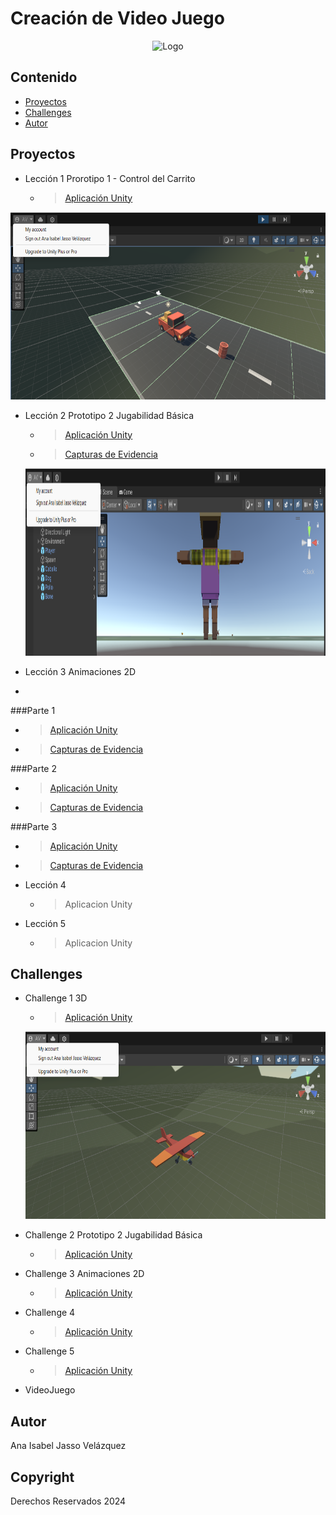 # Creación de Video Juego
<p align="center">
    <img src="https://user-images.githubusercontent.com/8560750/195950148-0c0df38e-5f96-45ae-87c3-6922738c612d.jpg" alt="Logo" width=1200 height=300>
</p>




## Contenido
- [Proyectos](#proyectos)
- [Challenges](#challenges)
- [Autor](#autor)



## Proyectos

* Lección 1 Prorotipo 1 - Control del Carrito
   * > [Aplicación Unity](https://github.com/javajasso/VIDEOJUEGOS-GIDS4103/tree/main/Prototype%201)
<p align="center">
    <img src="https://github.com/javajasso/VIDEOJUEGOS-GIDS4103/blob/main/images/carrito.png"  width=800 height=300>
</p>

* Lección 2 Prototipo 2 Jugabilidad Básica 
  * > [Aplicación Unity](https://github.com/javajasso/VIDEOJUEGOS-GIDS4103/blob/main/Prototype%202/prototipo2_GIDS4103_JASSO.unitypackage)
  * > [Capturas de Evidencia](https://github.com/javajasso/VIDEOJUEGOS-GIDS4103/blob/main/Prototype%202/Ejercicio%20Guiado%202.pdf)
  <p align="center">
    <img src="https://github.com/javajasso/VIDEOJUEGOS-GIDS4103/blob/main/images/jugabilidad.png"  width=800 height=300>
</p>
  
* Lección 3 Animaciones 2D
* >
###Parte 1
  * > [Aplicación Unity]()
  * > [Capturas de Evidencia]()
    > <!-- <p align="center">  <img src=""  width=1000 height=300> </p> -->  
 

 ###Parte 2
  * > [Aplicación Unity]()
  * > [Capturas de Evidencia]()
  > <!-- <p align="center">  <img src=""  width=1000 height=300> </p> -->  
 

 ###Parte 3
  * > [Aplicación Unity]()
  * > [Capturas de Evidencia]()
  > <!-- <p align="center">  <img src=""  width=1000 height=300> </p> -->  
 
 
* Lección 4 
  * > Aplicacion Unity
   > <!-- <p align="center">  <img src=""  width=1000 height=300> </p> -->
   > 
* Lección 5
   * > Aplicacion Unity
   > <!-- <p align="center">  <img src=""  width=1000 height=300> </p> -->
   > 



## Challenges

* Challenge 1 3D
  * > [Aplicación Unity](https://github.com/javajasso/VIDEOJUEGOS-GIDS4103/blob/main/Challenge%203D/challenge_3D_JASSO.unitypackage)
  <p align="center">
    <img src="https://github.com/javajasso/VIDEOJUEGOS-GIDS4103/blob/main/images/challenge1.png" alt="Logo" width=800 height=300>
 </p>
 
* Challenge 2 Prototipo 2 Jugabilidad Básica
   * > [Aplicación Unity]()
  > <!-- <p align="center">  <img src=""  width=1000 height=300> </p> --> 
 
* Challenge 3 Animaciones 2D
   * > [Aplicación Unity]()
  > <!-- <p align="center">  <img src=""  width=1000 height=300> </p> --> 
 
* Challenge 4
   * > [Aplicación Unity]()
   > <!-- <p align="center">  <img src=""  width=1000 height=300> </p> -->  
* Challenge 5
  * > [Aplicación Unity]()
  > <!-- <p align="center">  <img src=""  width=1000 height=300> </p> -->  

* VideoJuego


## Autor
Ana Isabel Jasso Velázquez

## Copyright
Derechos Reservados 2024
